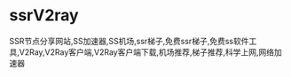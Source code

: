 # ssrV2ray
SSR节点分享网站,SS加速器,SS机场,ssr梯子,免费ssr梯子,免费ss软件工具,V2Ray,V2Ray客户端,V2Ray客户端下载,机场推荐,梯子推荐,科学上网,网络加速器
